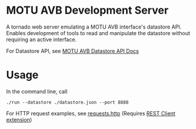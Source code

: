 # MOTU AVB Development Server

A tornado web server emulating a MOTU AVB interface's datastore API. Enables development of tools to read and manipulate the datastore without requiring an active interface.

For Datastore API, see [MOTU AVB Datastore API Docs](https://cdn-data.motu.com/downloads/audio/AVB/docs/MOTU%20AVB%20Web%20API.pdf)


# Usage

In the command line, call

```
./run --datastore ./datastore.json --port 8888
```

For HTTP request examples, see [requests.http](./requests.http) (Requires [REST Client extension](https://marketplace.visualstudio.com/items?itemName=humao.rest-client))